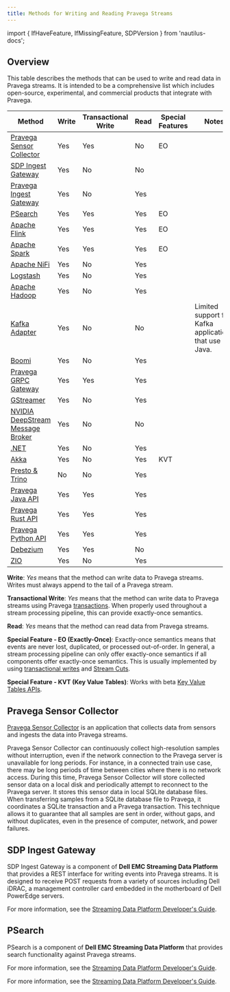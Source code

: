 ```yaml
---
title: Methods for Writing and Reading Pravega Streams
---
```


import { IfHaveFeature, IfMissingFeature, SDPVersion } from 'nautilus-docs';

## Overview

This table describes the methods that can be used to write and read data in Pravega streams. It is intended to be a comprehensive list which includes open-source, experimental, and commercial products that integrate with Pravega.

Method                                                                                          | Write | Transactional Write | Read | Special Features | Notes
------------------------------------------------------------------------------------------------|-------|---------------------|------|------------------|------------------------------------------------------
[Pravega Sensor Collector](#pravega-sensor-collector)                                           | Yes   | Yes                 | No   | EO               |
[SDP Ingest Gateway](#sdp-ingest-gateway)                                                       | Yes   | No                  | No   |                  |
[Pravega Ingest Gateway](https://github.com/pravega/pravega-ingest-gateway)                     | Yes   | No                  | Yes  |                  |
[PSearch](#psearch)                                                                             | Yes   | Yes                 | Yes  | EO               |
[Apache Flink](https://github.com/pravega/flink-connectors/documentation/src/docs/overview.md)  | Yes   | Yes                 | Yes  | EO               |
[Apache Spark](https://github.com/pravega/spark-connectors/documentation/src/docs/overview.md)  | Yes   | Yes                 | Yes  | EO               |
[Apache NiFi](https://github.com/pravega/nifi-pravega)                                          | Yes   | No                  | Yes  |                  |
[Logstash](https://github.com/pravega?q=logstash)                                               | Yes   | No                  | Yes  |                  |
[Apache Hadoop](https://github.com/pravega/hadoop-connectors)                                   | Yes   | No                  | Yes  |                  |
[Kafka Adapter](https://github.com/pravega/kafka-adapter)                                       | Yes   | No                  | No   |                  | Limited support for Kafka applications that use Java.
[Boomi](https://github.com/pravega/boomi-connector)                                             | Yes   | No                  | Yes  |                  |
[Pravega GRPC Gateway](https://github.com/pravega/pravega-grpc-gateway)                         | Yes   | Yes                 | Yes  |                  |
[GStreamer](https://github.com/pravega/gstreamer-pravega)                                       | Yes   | No                  | Yes  |                  |
[NVIDIA DeepStream Message Broker](https://github.com/pravega/gstreamer-pravega)                | Yes   | No                  | No   |                  |
[.NET](https://github.com/rofr/pravega-sharp)                                                   | Yes   | No                  | Yes  |                  |
[Akka](https://doc.akka.io/docs/alpakka/current/pravega.html)                                   | Yes   | No                  | Yes  | KVT              |
[Presto & Trino](https://github.com/pravega/presto-connector)                                   | No    | No                  | Yes  |                  |
[Pravega Java API](javadoc)                                                                     | Yes   | Yes                 | Yes  |                  |
[Pravega Rust API](https://pravega.github.io/pravega-client-rust/)                              | Yes   | Yes                 | Yes  |                  |
[Pravega Python API](https://pravega.github.io/pravega-client-rust/Python/index.html)           | Yes   | Yes                 | Yes  |                  |
[Debezium](https://debezium.io/documentation/reference/operations/debezium-server.html#_pravega)| Yes   | Yes                 | No   |                  |
[ZIO](https://github.com/cheleb/zio-pravega)                                                    | Yes   | No                  | Yes  |                  |

**Write**: *Yes* means that the method can write data to Pravega streams. Writes must always append to the tail of a Pravega stream.

**Transactional Write**: *Yes* means that the method can write data to Pravega streams using Pravega [transactions](transactions.md). When properly used throughout a stream processing pipeline, this can provide exactly-once semantics.

**Read**: *Yes* means that the method can read data from Pravega streams.

**Special Feature - EO (Exactly-Once)**: Exactly-once semantics means that events are never lost, duplicated, or processed out-of-order. In general, a stream processing pipeline can only offer exactly-once semantics if all components offer exactly-once semantics. This is usually implemented by using [transactional writes](transactions.md) and [Stream Cuts](streamcuts.md).

**Special Feature - KVT (Key Value Tables)**: Works with beta [Key Value Tables APIs](https://github.com/pravega/pravega/wiki/PDP-48-%28Key-Value-Tables-Beta-2%29).

## Pravega Sensor Collector

[Pravega Sensor Collector](https://github.com/pravega/pravega-sensor-collector) is an application that collects data from sensors and ingests the data into Pravega streams.

Pravega Sensor Collector can continuously collect high-resolution samples without interruption, even if the network connection to the Pravega server is unavailable for long periods. For instance, in a connected train use case, there may be long periods of time between cities where there is no network access. During this time, Pravega Sensor Collector will store collected sensor data on a local disk and periodically attempt to reconnect to the Pravega server. It stores this sensor data in local SQLite database files. When transferring samples from a SQLite database file to Pravega, it coordinates a SQLite transaction and a Pravega transaction. This technique allows it to guarantee that all samples are sent in order, without gaps, and without duplicates, even in the presence of computer, network, and power failures.

## SDP Ingest Gateway

SDP Ingest Gateway is a component of **Dell EMC Streaming Data Platform** that provides a REST interface for writing events into Pravega streams. It is designed to receive POST requests from a variety of sources including Dell iDRAC, a management controller card embedded in the motherboard of Dell PowerEdge servers.

For more information, see the [Streaming Data Platform Developer's Guide](https://dl.dell.com/content/docu96951_Streaming_Data_Platform_Developers_Guide.pdf).

## PSearch

PSearch is a component of **Dell EMC Streaming Data Platform** that provides search functionality against Pravega streams.

<IfMissingFeature feature="nautilus">

For more information, see the [Streaming Data Platform Developer's Guide](https://dl.dell.com/content/docu96951_Streaming_Data_Platform_Developers_Guide.pdf).

</IfMissingFeature>
<IfHaveFeature feature="nautilus">

For more information, see the [Streaming Data Platform Developer's Guide](../sdp/developer-guide/guide#working-with-pravega-search-psearch).

</IfHaveFeature>
